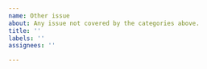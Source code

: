 ```yaml
---
name: Other issue
about: Any issue not covered by the categories above.
title: ''
labels: ''
assignees: ''

---
```

